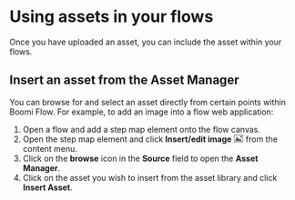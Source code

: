 # Using assets in your flows

<head>
  <meta name="guidename" content="Flow"/>
  <meta name="context" content="GUID-b67e1757-fbca-479f-94c2-590953df302f"/>
</head>


Once you have uploaded an asset, you can include the asset within your flows.

## Insert an asset from the Asset Manager

You can browse for and select an asset directly from certain points within Boomi Flow. For example, to add an image into a flow web application:

1.  Open a flow and add a step map element onto the flow canvas.
2.  Open the step map element and click **Insert/edit image** ![Edit Type](../Images/img-flo-Icon_insertimage_95303c48-1fb4-4de2-98eb-cd7b8bb3d184.png) from the content menu.
3.  Click on the **browse** icon in the **Source** field to open the **Asset Manager**.
4.  Click on the asset you wish to insert from the asset library and click **Insert Asset**.